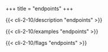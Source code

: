 +++
title = "endpoints"
+++

{{< cli-2-10/description "endpoints" >}}

{{< cli-2-10/examples "endpoints" >}}

{{< cli-2-10/flags "endpoints" >}}
